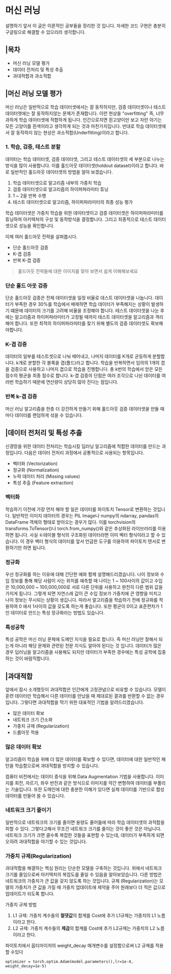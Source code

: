 # 머신 러닝 

설명하기 앞서 이 글은 이론적인 공부들을 정리한 것 입니다. 자세한 코드 구현은 충분히 구글링으로 해결할 수 있으리라 생각합니다.

## |목차
- 머신 러닝 모델 평가
- 데이터 전처리 및 특성 추출
- 과대적합과 과소적합



## |머신 러닝 모델 평가

머신 러닝은 일반적으로 학습 데이터셋에서는 잘 동작하지만, 검증 데이터셋이나 테스트 데이터엣에는 잘 동작하지않는 문제가 존재합니다. 이런 현상을 "overfitting" 즉, 너무 과하게 학습 데이터셋에 적합하게 됩니다. 인간으로치면 흰고양이만 보고 자란 아기는 모든 고양이를 흰색이라고 생각하게 되는 것과 마찬가지입니다. 
반대로 학습 데이터셋에서 잘 동작하지 않는 현상은 과소적합(Underfitting)이라고 합니다. 

### 1. 학습, 검증, 테스트 분할

데이터는 학습 데이터셋, 검증 데이터셋, 그리고 테스트 데이터셋의 세 부분으로 나누는 방식을 많이 사용합니다. 
이를 홀드아웃 데이터셋(holdout dataset)이라고 합니다. 바로 일반적인 홀드아웃 데이터셋의 방법을 알아 보겠습니다.


1. 학습 데이터셋으로 알고리즘 내부의 가중치 학습
2. 검증 데이터셋으로 알고리즘의 하이퍼파라미터 튜닝
3. 1 ~ 2을 반복 수행
4. 테스트 데이터셋으로 알고리즘, 하이퍼파라미터의 최종 성능 평가

학습 데이터셋은 가중치 학습을 위한 데이터셋이고 검증 데이터셋은 하이퍼파라미터를 튜닝하여 아키텍처의 구성 및 동작방식을 결정합니다. 그리고 최종적으로 테스트 데이터셋으로 성능을 확인합니다.

이제 여러 홀드아웃 전략을 살펴봅시다.
- 단순 홀드아웃 검증
- K-겹 검증
- 반복 K-겹 검증

 > 홀드아웃 전략들에 대한 이미지를 찾아 보면서 쉽게 이해해보세요

 ### 단순 홀드 아웃 검증

 단순 홀드아웃 검증은 전체 데이터셋을 일정 비율로 데스트 데이터셋을 나눕니다. 데이터가 부족한 경우 30%를 학습에서 배제하면 학습 데이터가 부족해지는 상황이 발생하기 떄문에 데이터의 크기를 고려해 비율을 조정해야 합니다. 테스트 데이터셋을 나눈 후에는 알고리즘과 하이퍼파라미터가 고정될 때까지 테스트 데이터셋을 알고리즘과 격리해야 합니다. 또한 최적의 하이퍼파라미터를 찾기 위해 별도의 검증 데이터셋도 확보해야합니다.


 ### K-겹 검증

 데이터의 일부를 테스트셋으로 나눠 떼어내고, 나머지 데이터를 K개로 균등하게 분할합니다. k개로 분할한 각 블록을 겹(폴드)라고 합니다. 학습을 반복하면서 임의의 1개의 겹을 검증으로 사용하고 나머지 겹으로 학습을 진행합니다. 총 k번의 학습에서 얻은 모든 점수의 평균을 최종 점수로 합니다. k-겹 검증의 단점은 여러 조각으로 나뉜 데이터를 여러번 학습하기 때문에 연산량이 상당히 많아 진다는 점입니다.


 ### 반복 k-겹 검증
 머신 러닝 알고리즘을 한층 더 강건하게 만들기 위해 홀드아웃 검증 데이터셋을 만들 때 마다 데이터를 랜덤하게 섞을 수 있습니다.

## |데이터 전처리 및 특성 추출
신경망을 위한 데이터 전처리는 학습시킬 딥러닝 알고리즘에 적합한 데이터를 만드는 과정입니다. 다음은 데이터 전처리 과정에서 공통적으로 사용되는 항목입니다.

- 벡터화 (Vectorization)
- 정규화 (Normalization)
- 누락 데이터 처리 (Missing values)
- 특성 추출 (Feature extraction)

### 벡터화

학습하기 이전에 가장 먼저 해야 할 일은 데이터를 파이토치 Tensor로 변환하는 것입니다. 일반적인 이미지 데이터의 경우는 PIL Image나 numpy의 ndarray, pandas의 DataFrame 객체의 형태로 받아오는 경우가 많다. 이를 torchvision의 transforms.ToTensor()나  torch.from_numpy()와 같은 추상화된 라이브러리를 이용하면 됩니다. 사실 ㅌ테이블 형식의 구조화된 데이터라면 이미 벡터 형식이라고 할 수 있습니다. 이 경우 벡터 형식의 데이터를 앞서 언급한 도구를 이용하여 파이토치 텐서로 변환하기만 하면 됩니다.

### 정규화
우선 정규화를 하는 이유에 대해 간단한 예와 함께  설명해드리겠습니다. 나이 정보와 수입 정보를 통해 해당 사람이 사는 위치를 예측할 때 나이는 1 ~ 100사이의 값이고 수입은 10,000,000 ~ 100,000,000로 서로 다른 단위를 사용하고 완전히 다른 범위 값을 가지게 됩니다. 그렇게 되면 자연스레 값이 큰 수입 정보가 가중치에 큰 영향을 미치고 나이 정보는 무시되는 상황이 생깁니다. 따라서 알고리즘을 학습하기 전에 정규화를 적용하여 0 에서 1사이의 값을 갖도록 하는게 좋습니다. 또한 평균이 0이고 표준편차가 1인 데이터로 만드는 특성 정규화라는 방법도 있습니다.

### 특성공학
특성 공학은 머신 러닝 문제에 도메인 지식을 필요로 합니다. 즉 머신 러닝만 잘해서 되는게 아니라 해당 문제와 관련된 전문 지식도 알아야 된다는 것 입니다. 데이터가 많은 경우 딥러닝을 알고리즘을 사용해도 되지만 데이터가 부족한 경우에는 특성 공학에 집중하는 것이 바람직합니다. 

## |과대적합
앞에서 잠시 소개했듯이 과대적합은 인간에게 고정관념으로 비유할 수 있습니다. 모델이 훈련 데이터만 학습해서 다른 데이터를 만났을 때 제대로된 결과를 반환할 수 없는 경우입니다. 그렇다면 과대적합을 막기 위한 대표적인 기법을 알려드리겠습니다.

 - 많은 데이터 확보
 - 네트워크 크기 간소화
 - 가중치 규제 (Regularization)
 - 드롭아웃 적용

### 많은 데이터 확보

알고리즘이 학습을 위해 더 많은 데이터를 확보할 수 있다면, 데이터에 대한 일반적인 패턴을 학습함으로써 과대적합을 방지할 수 있습니다. 

컴퓨터 비전에서는 데이터 증식을 위해 Data Augmentation 기법을 사용합니다. 이미지를 회전, 자르기, 좌우 반전과 같은 방식으로 이미지를 약간 변형하여 데이터를 부풀리는 기술입니다. 또한 도메인에 대한 충분한 이해가 있다면 실제 데이터를 기반으로 합성 데이터를 만들어 쓸 수 있습니다.

### 네트워크 크기 줄이기

일반적으로 네트워크의 크기를 줄이면 용량도 줄어듦에 따라 학습 데이터셋의 과적합을 피할 수 있다. 그렇다고해서 무조건 네트워크 크기를 줄이는 것이 좋은 것은 아닙니다. 네트워크 크기가 크면 클수록 복잡한 것들을 표현할 수 있는데, 데이터가 부족하게 되면 오히려 과대적합을 야기할 수 있는 것입니다. 

### 가중치 규제(Regularization)

과대적합을 해결하는 핵심 원리는 단순한 모델을 구축하는 것입니다. 위에서 네트워크 크기를 줄임으로써 아키텍처의 복잡도를 줄일 수 있음을 알아보았습니다. 다른 방법은 네트워크의 가중치가 큰 값을 갖지 않도록 하는 것입니다.
규제 (Regularization)는 모델의 가중치가 큰 값을 가질 때 가중치 업데이트에 제약을 주어 원래보다 더 적은 값으로 업데이트가 되도록 합니다. 

가중치 규제 방법
1. L1 규제: 가중치 계수들의 <strong>절댓값</strong>의 합계를 Cost에 추가 L1규제는 가중치의 L1 노름이라고 한다.
2. L2 규제: 가중치 계수들의 <strong>제곱</strong>의 합계를 Cost에 추가 L2규제는 가중치의 L2 노름이라고 한다.

파이토치에서 옵티마이저의 weight_decay 매개변수를 설정함으로써 L2 규제를 적용할 수있다
```
optimizer = torch.optim.Adam(model.parameters(),lr=1e-4, weight_decay=1e-5)
